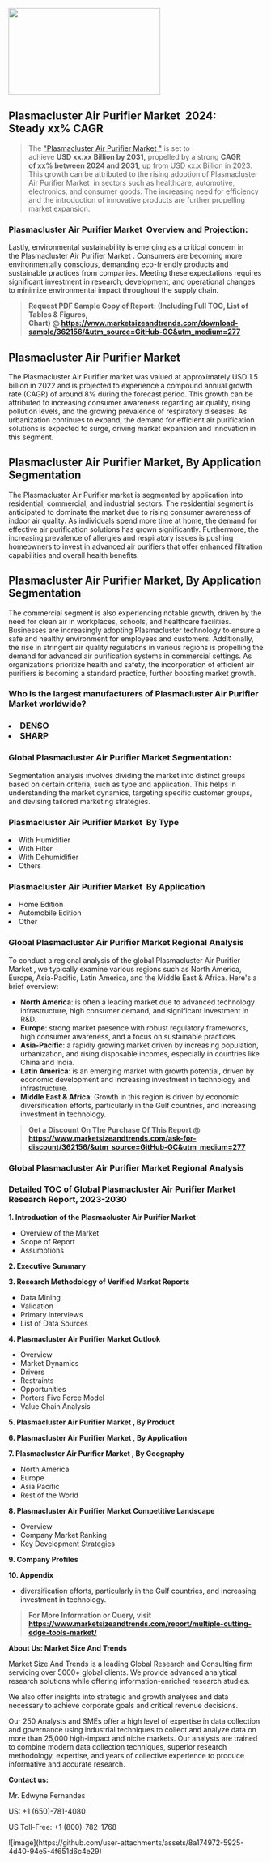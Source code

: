 <p><img class="alignnone size-medium wp-image-20088" src="https://ffe5etoiles.com/wp-content/uploads/2024/12/MST1-300x171.png" alt="" width="300" height="171" /></p><h2 id="ember46" class="ember-view reader-text-block__heading-2">Plasmacluster Air Purifier Market &nbsp;2024: Steady&nbsp;xx% CAGR</h2><blockquote id="ember47" class="ember-view reader-text-block__blockquote">The&nbsp;<a class="app-aware-link " href="https://www.marketsizeandtrends.com/download-sample/362156/&utm_source=GitHub-GC&utm_medium=277" target="_blank" data-test-app-aware-link="">"Plasmacluster Air Purifier Market "</a>&nbsp;is set to achieve&nbsp;<strong>USD&nbsp;xx.xx&nbsp;Billion by 2031,</strong>&nbsp;propelled by a strong&nbsp;<strong>CAGR of&nbsp;xx% between 2024 and 2031,</strong>&nbsp;up from USD xx.x Billion in 2023. This growth can be attributed to the rising adoption of&nbsp;Plasmacluster Air Purifier Market &nbsp;in sectors such as healthcare, automotive, electronics, and consumer goods. The increasing need for efficiency and the introduction of innovative products are further propelling market expansion.</blockquote><h3 id="ember48" class="ember-view reader-text-block__heading-3">Plasmacluster Air Purifier Market &nbsp;Overview and Projection:</h3><p id="ember49" class="ember-view reader-text-block__paragraph">Lastly, environmental sustainability is emerging as a critical concern in the&nbsp;Plasmacluster Air Purifier Market . Consumers are becoming more environmentally conscious, demanding eco-friendly products and sustainable practices from companies. Meeting these expectations requires significant investment in research, development, and operational changes to minimize environmental impact throughout the supply chain.</p><blockquote id="ember50" class="ember-view reader-text-block__blockquote"><strong>Request PDF Sample Copy of Report: (Including Full TOC, List of Tables &amp; Figures, Chart)&nbsp;@&nbsp;<strong><a href="https://www.marketsizeandtrends.com/download-sample/362156/&utm_source=GitHub-GC&utm_medium=277" target="_blank">https://www.marketsizeandtrends.com/download-sample/362156/&utm_source=GitHub-GC&utm_medium=277</a></strong></strong></blockquote><h3 class=""> <h2>Plasmacluster Air Purifier Market</h2><p>The Plasmacluster Air Purifier market was valued at approximately USD 1.5 billion in 2022 and is projected to experience a compound annual growth rate (CAGR) of around 8% during the forecast period. This growth can be attributed to increasing consumer awareness regarding air quality, rising pollution levels, and the growing prevalence of respiratory diseases. As urbanization continues to expand, the demand for efficient air purification solutions is expected to surge, driving market expansion and innovation in this segment.</p><h2>Plasmacluster Air Purifier Market, By Application Segmentation</h2><p>The Plasmacluster Air Purifier market is segmented by application into residential, commercial, and industrial sectors. The residential segment is anticipated to dominate the market due to rising consumer awareness of indoor air quality. As individuals spend more time at home, the demand for effective air purification solutions has grown significantly. Furthermore, the increasing prevalence of allergies and respiratory issues is pushing homeowners to invest in advanced air purifiers that offer enhanced filtration capabilities and overall health benefits.</p><h2>Plasmacluster Air Purifier Market, By Application Segmentation</h2><p>The commercial segment is also experiencing notable growth, driven by the need for clean air in workplaces, schools, and healthcare facilities. Businesses are increasingly adopting Plasmacluster technology to ensure a safe and healthy environment for employees and customers. Additionally, the rise in stringent air quality regulations in various regions is propelling the demand for advanced air purification systems in commercial settings. As organizations prioritize health and safety, the incorporation of efficient air purifiers is becoming a standard practice, further boosting market growth.</p></h3><h3 id="" class="">Who is the largest manufacturers of&nbsp;Plasmacluster Air Purifier Market  worldwide?</h3><h3 class=""></Li><Li>DENSO</Li><Li> SHARP</h3><h3 id="ember53" class="ember-view reader-text-block__heading-3">Global&nbsp;Plasmacluster Air Purifier Market  Segmentation:</h3><p id="ember54" class="ember-view reader-text-block__paragraph">Segmentation analysis involves dividing the market into distinct groups based on certain criteria, such as type and application. This helps in understanding the market dynamics, targeting specific customer groups, and devising tailored marketing strategies.</p><h3 id="" class="">Plasmacluster Air Purifier Market &nbsp;By Type</h3><p></Li><Li>With Humidifier</Li><Li> With Filter</Li><Li> With Dehumidifier</Li><Li> Others</p><h3 id="" class="">Plasmacluster Air Purifier Market &nbsp;By Application</h3><p class=""></Li><Li>Home Edition</Li><Li> Automobile Edition</Li><Li> Other</p><h3 id="ember62" class="ember-view reader-text-block__heading-3">Global Plasmacluster Air Purifier Market  Regional Analysis</h3><p id="ember63" class="ember-view reader-text-block__paragraph">To conduct a regional analysis of the global Plasmacluster Air Purifier Market , we typically examine various regions such as North America, Europe, Asia-Pacific, Latin America, and the Middle East &amp; Africa. Here's a brief overview:</p><ul><li><strong>North America</strong>: is often a leading market due to advanced technology infrastructure, high consumer demand, and significant investment in R&amp;D.</li><li><strong>Europe</strong>: strong market presence with robust regulatory frameworks, high consumer awareness, and a focus on sustainable practices.</li><li><strong>Asia-Pacific</strong>: a rapidly growing market driven by increasing population, urbanization, and rising disposable incomes, especially in countries like China and India.</li><li><strong>Latin America</strong>: is an emerging market with growth potential, driven by economic development and increasing investment in technology and infrastructure.</li><li><strong>Middle East &amp; Africa</strong>: Growth in this region is driven by economic diversification efforts, particularly in the Gulf countries, and increasing investment in technology.</li></ul><blockquote id="ember61" class="ember-view reader-text-block__blockquote"><strong>Get a Discount On The Purchase Of This Report @ <strong><a href="https://html-cleaner.com/" target="">https://www.marketsizeandtrends.com/ask-for-discount/362156/&utm_source=GitHub-GC&utm_medium=277</a></strong></strong></blockquote><h3 id="ember62" class="ember-view reader-text-block__heading-3">Global Plasmacluster Air Purifier Market  Regional Analysis</h3><h3 id="" class="">Detailed TOC of Global Plasmacluster Air Purifier Market  Research Report, 2023-2030</h3><p id="" class=""><strong>1. Introduction of the Plasmacluster Air Purifier Market </strong></p><ul><li>Overview of the Market</li><li>Scope of Report</li><li>Assumptions</li></ul><p id="" class=""><strong>2. Executive Summary</strong></p><p id="" class=""><strong>3. Research Methodology of Verified Market Reports</strong></p><ul><li>Data Mining</li><li>Validation</li><li>Primary Interviews</li><li>List of Data Sources</li></ul><p id="" class=""><strong>4. Plasmacluster Air Purifier Market  Outlook</strong></p><ul><li>Overview</li><li>Market Dynamics</li><li>Drivers</li><li>Restraints</li><li>Opportunities</li><li>Porters Five Force Model</li><li>Value Chain Analysis</li></ul><p id="" class=""><strong>5. Plasmacluster Air Purifier Market , By Product</strong></p><p id="" class=""><strong>6. Plasmacluster Air Purifier Market , By Application</strong></p><p id="" class=""><strong>7. Plasmacluster Air Purifier Market , By Geography</strong></p><ul><li>North America</li><li>Europe</li><li>Asia Pacific</li><li>Rest of the World</li></ul><p id="" class=""><strong>8. Plasmacluster Air Purifier Market  Competitive Landscape</strong></p><ul><li>Overview</li><li>Company Market Ranking</li><li>Key Development Strategies</li></ul><p id="" class=""><strong>9. Company Profiles</strong></p><p id="" class=""><strong>10. Appendix</strong></p><ul><li>diversification efforts, particularly in the Gulf countries, and increasing investment in technology.</li></ul><blockquote id="ember65" class="ember-view reader-text-block__blockquote"><strong>For More Information or Query, visit <strong><strong><a href="https://html-cleaner.com/" target="">https://www.marketsizeandtrends.com/report/multiple-cutting-edge-tools-market/</a></strong></strong></strong></blockquote><p id="" class=""><strong>About Us: Market Size And Trends</strong></p><p id="" class="">Market Size And Trends is a leading Global Research and Consulting firm servicing over 5000+ global clients. We provide advanced analytical research solutions while offering information-enriched research studies.</p><p id="" class="">We also offer insights into strategic and growth analyses and data necessary to achieve corporate goals and critical revenue decisions.</p><p id="" class="">Our 250 Analysts and SMEs offer a high level of expertise in data collection and governance using industrial techniques to collect and analyze data on more than 25,000 high-impact and niche markets. Our analysts are trained to combine modern data collection techniques, superior research methodology, expertise, and years of collective experience to produce informative and accurate research.</p><p id="" class=""><strong>Contact us:</strong></p><p id="" class="">Mr. Edwyne Fernandes</p><p id="" class="">US: +1 (650)-781-4080</p><p id="" class="">US Toll-Free: +1 (800)-782-1768</p>
![image](https://github.com/user-attachments/assets/8a174972-5925-4d40-94e5-4f651d6c4e29)
